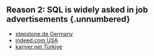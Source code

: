 ## Reason 2: SQL is widely asked in job advertisements {.unnumbered} 


- [stepstone.de Germany](https://www.stepstone.de/work/sql?searchOrigin=Homepage_top-search)
- [indeed.com USA](https://www.indeed.com/jobs?q=sql&fromage=last&sc=0kf%3Aattr%28FGY89%29%3B&vjk=24f6984f2ffca44a)
- [kariyer.net Türkiye](https://www.kariyer.net/is-ilanlari?kw=sql)
